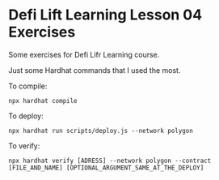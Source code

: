 # Defi Lift Learning Lesson 04 Exercises

Some exercises for Defi Lifr Learning course.

Just some Hardhat commands that I used the most.

To compile:

```shell
npx hardhat compile
```
To deploy:

```shell
npx hardhat run scripts/deploy.js --network polygon
```

To verify:

```shell
npx hardhat verify [ADRESS] --network polygon --contract [FILE_AND_NAME] [OPTIONAL_ARGUMENT_SAME_AT_THE_DEPLOY]
```